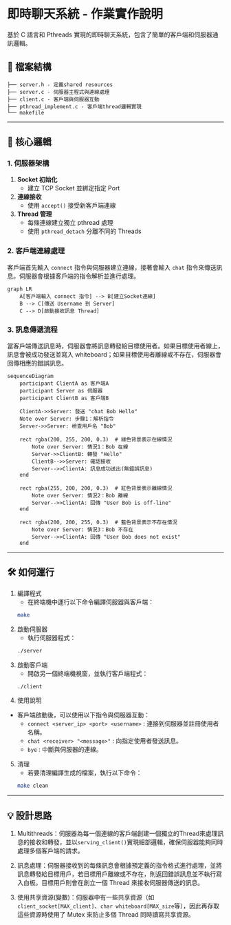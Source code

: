 # 即時聊天系統 - 作業實作說明
基於 C 語言和 Pthreads 實現的即時聊天系統，包含了簡單的客戶端和伺服器通訊邏輯。

## 📂 檔案結構
```
├── server.h - 定義shared resources
├── server.c - 伺服器主程式與連線處理
├── client.c - 客戶端與伺服器互動
├── pthread_implement.c - 客戶端thread邏輯實現
└── makefile
```

---
## 🧠 核心邏輯

### 1. 伺服器架構
1. **Socket 初始化**  
   - 建立 TCP Socket 並綁定指定 Port
2. **連線接收**  
   - 使用 `accept()` 接受新客戶端連線
3. **Thread 管理**  
   - 每條連線建立獨立 pthread 處理
   - 使用 `pthread_detach` 分離不同的 Threads

### 2. 客戶端連線處理
客戶端首先輸入 `connect` 指令與伺服器建立連線，接著會輸入 `chat` 指令來傳送訊息。伺服器會根據客戶端的指令解析並進行處理。
```mermaid
graph LR
    A[客戶端輸入 connect 指令] --> B[建立Socket連線]
    B --> C[傳送 Username 到 Server]
    C --> D[啟動接收訊息 Thread]
```

### 3. 訊息傳遞流程
當客戶端傳送訊息時，伺服器會將訊息轉發給目標使用者。如果目標使用者線上，訊息會被成功發送並寫入 whiteboard；如果目標使用者離線或不存在，伺服器會回傳相應的錯誤訊息。
```mermaid
sequenceDiagram
    participant ClientA as 客戶端A
    participant Server as 伺服器
    participant ClientB as 客戶端B

    ClientA->>Server: 發送 "chat Bob Hello"
    Note over Server: 步驟1：解析指令
    Server->>Server: 檢查用戶名 "Bob"
    
    rect rgba(200, 255, 200, 0.3)  # 綠色背景表示在線情況
        Note over Server: 情況1：Bob 在線
        Server->>ClientB: 轉發 "Hello"
        ClientB-->>Server: 確認接收
        Server-->>ClientA: 訊息成功送出(無錯誤訊息)
    end

    rect rgba(255, 200, 200, 0.3)  # 紅色背景表示離線情況
        Note over Server: 情況2：Bob 離線
        Server-->>ClientA: 回傳 "User Bob is off-line"
    end

    rect rgba(200, 200, 255, 0.3)  # 藍色背景表示不存在情況
        Note over Server: 情況3：Bob 不存在
        Server-->>ClientA: 回傳 "User Bob does not exist"
    end
```
---
## 🛠️ 如何運行
1. 編譯程式
   - 在終端機中運行以下命令編譯伺服器與客戶端：
    ```bash
    make
2. 啟動伺服器
   - 執行伺服器程式：
   ```bash
   ./server
3. 啟動客戶端
   - 開啟另一個終端機視窗，並執行客戶端程式：
   ```bash
   ./client
4. 使用說明
- 客戶端啟動後，可以使用以下指令與伺服器互動：
    - `connect <server_ip> <port> <username>` : 連接到伺服器並註冊使用者名稱。
    - `chat <receiver> "<message>"` : 向指定使用者發送訊息。
    - `bye` : 中斷與伺服器的連線。
5. 清理
    - 若要清理編譯生成的檔案，執行以下命令：
    ```bash
    make clean
    ```
---
## 💡 設計思路
1. Multithreads：伺服器為每一個連線的客戶端創建一個獨立的Thread來處理訊息的接收和轉發，並以`serving_client()`實現細部邏輯，確保伺服器能夠同時處理多個客戶端的請求。

2. 訊息處理：伺服器接收到的每條訊息會根據預定義的指令格式進行處理，並將訊息轉發給目標用戶，若目標用戶離線或不存在，則返回錯誤訊息並不執行寫入白板。目標用戶則會在創立一個 Thread 來接收伺服器傳送的訊息。

3. 使用共享資源(變數)：伺服器中有一些共享資源（如`client_socket[MAX_client]`、`char whiteboard[MAX_size`等），因此再存取這些資源時使用了 Mutex 來防止多個 Thread 同時讀寫共享資源。
